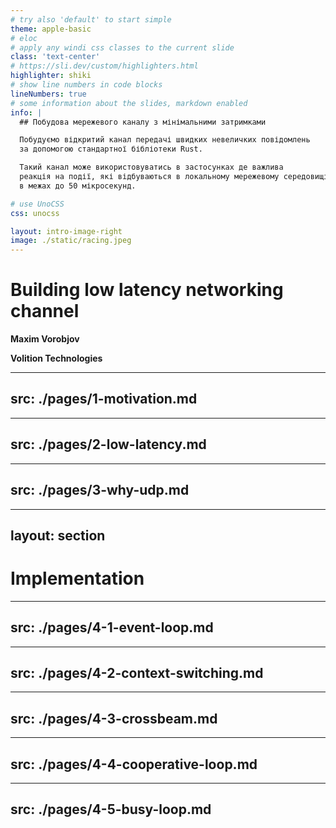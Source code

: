 ```yaml
---
# try also 'default' to start simple
theme: apple-basic
# eloc
# apply any windi css classes to the current slide
class: 'text-center'
# https://sli.dev/custom/highlighters.html
highlighter: shiki
# show line numbers in code blocks
lineNumbers: true
# some information about the slides, markdown enabled
info: |
  ## Побудова мережевого каналу з мінімальними затримками

  Побудуємо відкритий канал передачі швидких невеличких повідомлень
  за допомогою стандартної бібліотеки Rust.

  Такий канал може використовуватись в застосунках де важлива
  реакція на події, які відбуваються в локальному мережевому середовищі,
  в межах до 50 мікросекунд.

# use UnoCSS
css: unocss

layout: intro-image-right
image: ./static/racing.jpeg
---
```


# Building low latency networking channel

__Maxim Vorobjov__

__Volition Technologies__


<!--
The last comment block of each slide will be treated as slide notes. It will be visible and editable in Presenter Mode along with the slide. [Read more in the docs](https://sli.dev/guide/syntax.html#notes)
-->


---
src: ./pages/1-motivation.md
---
---
src: ./pages/2-low-latency.md
---
---
src: ./pages/3-why-udp.md
---

---
layout: section
---
# Implementation

---
src: ./pages/4-1-event-loop.md
---
---
src: ./pages/4-2-context-switching.md
---
---
src: ./pages/4-3-crossbeam.md
---
---
src: ./pages/4-4-cooperative-loop.md
---
---
src: ./pages/4-5-busy-loop.md
---
